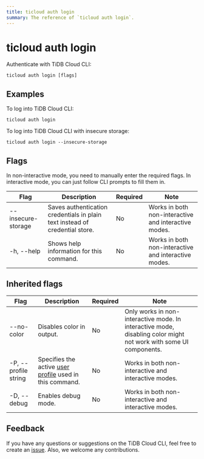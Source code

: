 ```yaml
---
title: ticloud auth login
summary: The reference of `ticloud auth login`.
---
```


# ticloud auth login

Authenticate with TiDB Cloud CLI:

```shell
ticloud auth login [flags]
```

## Examples

To log into TiDB Cloud CLI:

```shell
ticloud auth login
```

To log into TiDB Cloud CLI with insecure storage:

```shell
ticloud auth login --insecure-storage
```

## Flags

In non-interactive mode, you need to manually enter the required flags. In interactive mode, you can just follow CLI prompts to fill them in.

| Flag               | Description                                                               | Required | Note                                                 |
|--------------------|---------------------------------------------------------------------------|----------|------------------------------------------------------|
| --insecure-storage | Saves authentication credentials in plain text instead of credential store. | No       | Works in both non-interactive and interactive modes. |
| -h, --help         | Shows help information for this command.                                         | No       | Works in both non-interactive and interactive modes. |

## Inherited flags

| Flag                 | Description                                                                                | Required | Note                                                                                                             |
|----------------------|--------------------------------------------------------------------------------------------|----------|------------------------------------------------------------------------------------------------------------------|
| --no-color           | Disables color in output.                                                                  | No       | Only works in non-interactive mode. In interactive mode, disabling color might not work with some UI components. |
| -P, --profile string | Specifies the active [user profile](/tidb-cloud/cli-reference.md#user-profile) used in this command. | No       | Works in both non-interactive and interactive modes.                                                             |
| -D, --debug          | Enables debug mode.                                                                          | No       | Works in both non-interactive and interactive modes.                                                             |

## Feedback

If you have any questions or suggestions on the TiDB Cloud CLI, feel free to create an [issue](https://github.com/tidbcloud/tidbcloud-cli/issues/new/choose). Also, we welcome any contributions.
